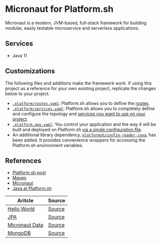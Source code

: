 # Micronaut for Platform.sh

Micronaut is a modern, JVM-based, full-stack framework for building modular, easily testable microservice and serverless applications.

## Services

* Java 11

## Customizations

The following files and additions make the framework work.  If using this project as a reference for your own existing project, replicate the changes below to your project.

* [`.platform/routes.yaml`](.platform/routes.yaml): Platform.sh allows you to define the [routes](https://docs.platform.sh/configuration/routes.html).
* [`.platform/services.yaml`](.platform/services.yaml):  Platform.sh allows you to completely define and configure the topology and [services you want to use on your project](https://docs.platform.sh/configuration/services.html).
* [`.platform.app.yaml`](.platform.app.yaml): You control your application and the way it will be built and deployed on Platform.sh [via a single configuration file](https://docs.platform.sh/configuration/app-containers.html).
* An additional library dependency, [`platformsh/config-reader-java`](https://github.com/platformsh/config-reader-java), has been added.  It provides convenience wrappers for accessing the Platform.sh environment variables.

## References

* [Platform.sh post](https://platform.sh/blog/2019/java-hello-world-at-platform.sh/)
* [Maven](https://maven.apache.org/)
* [Micronaut](https://micronaut.io/)
* [Java at Platform.sh](https://docs.platform.sh/languages/java.html)



| Aritcle                                                     | Source                                                      |
| ----------------------------------------------------------- | ----------------------------------------------------------- |
| [Hello World](https://dzone.com/articles/micronaut-cloud)   | [Source](https://github.com/platformsh-templates/micronaut) |
| [JPA](https://dzone.com/articles/micronaut-cloud-jpa)       | [Source](jpa/)                                              |
| [Micronaut Data](https://dzone.com/articles/micronaut-data) | [Source](micronaut-data)                                    |
| [MongoDB](https://dzone.com/articles/micronaut-mongodb)     | [Source](mongodb)                                           |

